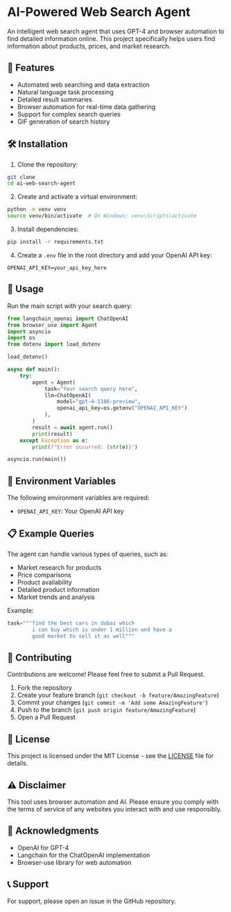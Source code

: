 # AI-Powered Web Search Agent

An intelligent web search agent that uses GPT-4 and browser automation to find detailed information online. This project specifically helps users find information about products, prices, and market research.

## 🚀 Features

- Automated web searching and data extraction
- Natural language task processing
- Detailed result summaries
- Browser automation for real-time data gathering
- Support for complex search queries
- GIF generation of search history

## 🛠️ Installation

1. Clone the repository:

```bash
git clone
cd ai-web-search-agent
```

2. Create and activate a virtual environment:

```bash
python -m venv venv
source venv/bin/activate  # On Windows: venv\Scripts\activate
```

3. Install dependencies:

```bash
pip install -r requirements.txt
```

4. Create a `.env` file in the root directory and add your OpenAI API key:

```env
OPENAI_API_KEY=your_api_key_here
```

## 📝 Usage

Run the main script with your search query:

```python
from langchain_openai import ChatOpenAI
from browser_use import Agent
import asyncio
import os
from dotenv import load_dotenv

load_dotenv()

async def main():
    try:
        agent = Agent(
            task="Your search query here",
            llm=ChatOpenAI(
                model="gpt-4-1106-preview",
                openai_api_key=os.getenv("OPENAI_API_KEY")
            ),
        )
        result = await agent.run()
        print(result)
    except Exception as e:
        print(f"Error occurred: {str(e)}")

asyncio.run(main())
```

## 🔑 Environment Variables

The following environment variables are required:

- `OPENAI_API_KEY`: Your OpenAI API key

## 📋 Example Queries

The agent can handle various types of queries, such as:

- Market research for products
- Price comparisons
- Product availability
- Detailed product information
- Market trends and analysis

Example:

```python
task="""find the best cars in dubai which
        i can buy which is under 1 million and have a
        good market to sell it as well"""
```

## 🤝 Contributing

Contributions are welcome! Please feel free to submit a Pull Request.

1. Fork the repository
2. Create your feature branch (`git checkout -b feature/AmazingFeature`)
3. Commit your changes (`git commit -m 'Add some AmazingFeature'`)
4. Push to the branch (`git push origin feature/AmazingFeature`)
5. Open a Pull Request

## 📜 License

This project is licensed under the MIT License - see the [LICENSE](LICENSE) file for details.

## ⚠️ Disclaimer

This tool uses browser automation and AI. Please ensure you comply with the terms of service of any websites you interact with and use responsibly.

## 🙏 Acknowledgments

- OpenAI for GPT-4
- Langchain for the ChatOpenAI implementation
- Browser-use library for web automation

## 📞 Support

For support, please open an issue in the GitHub repository.
